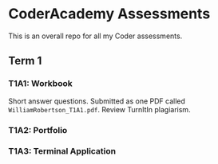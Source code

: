 # CoderAcademy Assessments

This is an overall repo for all my Coder assessments.

## Term 1

### T1A1: Workbook

Short answer questions. Submitted as one PDF called `WilliamRobertson_T1A1.pdf`. Review TurnItIn plagiarism.

### T1A2: Portfolio

### T1A3: Terminal Application
